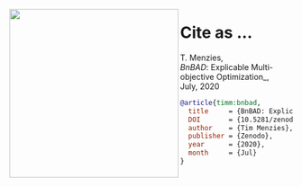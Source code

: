 <img align=left width=300
src="https://live.staticflickr.com/1070/1430045001_7dd540ff1a_b.jpg">

# Cite as ...

T. Menzies,      
_BnBAD_:
Explicable Multi-objective Optimization_,   
July, 2020

```bibtex
@article{timm:bnbad,
  title     = {BnBAD: Explicable Mulit-objective Optimization},
  DOI       = {10.5281/zenodo.3947026}, 
  author    = {Tim Menzies}, 
  publisher = {Zenodo}, 
  year      = {2020}, 
  month     = {Jul}
}
```
